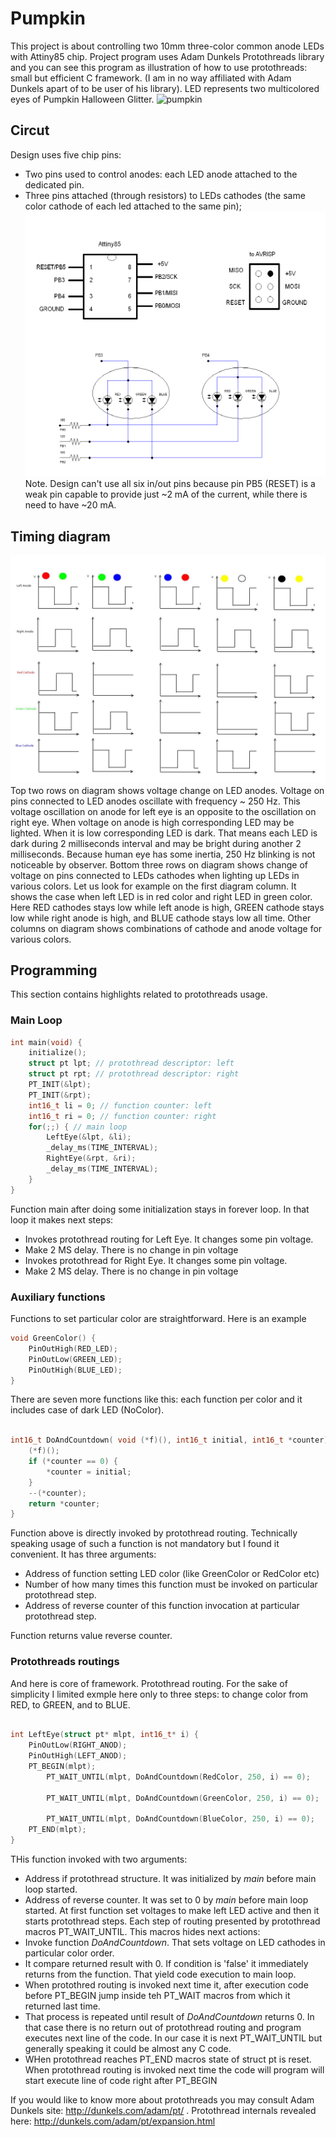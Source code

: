 # Pumpkin

This project is about controlling two 10mm three-color common anode LEDs with Attiny85 chip. 
Project program uses Adam Dunkels Protothreads library and you can see this program as illustration of  how
to use protothreads: small but efficient C framework. (I am in no way affiliated with Adam Dunkels apart of to be 
user of his library). 
LED represents two multicolored eyes of Pumpkin Halloween Glitter.
![pumpkin](./images/ezgif.com-gif-maker.gif)
## Circut 
Design uses five chip pins: 
* Two pins used to control anodes:  each LED anode attached to the dedicated pin.
* Three pins attached (through resistors) to LEDs cathodes (the same color cathode of each led attached to the same pin);
![circut](./images/pumpkin_crop.png)
Note. Design can't use all six in/out pins because pin PB5 (RESET) is
a weak pin capable to provide just ~2 mA of the current, while there is need to have ~20 mA.
## Timing diagram
![timing](./images/pumpkin_diagram.jpeg)
Top two rows on diagram shows voltage change on LED anodes. Voltage on pins connected to LED anodes oscillate with frequency ~ 250 Hz.  This voltage oscillation on anode for left eye is an opposite to the oscillation on right eye. When voltage on anode is high corresponding LED may be lighted. When it is  low corresponding LED is dark. That means each LED is dark during 2 milliseconds interval and may be bright during another 2 milliseconds. Because human eye has some inertia, 250 Hz blinking is not noticeable by observer.
Bottom three rows on diagram shows change of voltage on pins connected to LEDs cathodes when lighting up LEDs in various  colors. Let us look for example on the first diagram column. It shows the case when left LED is in red color and right LED in green color. Here RED cathodes stays low while left anode is high, GREEN cathode stays low while right anode is high, and BLUE cathode stays low all time. Other columns on diagram shows combinations of cathode and anode voltage for various colors.
## Programming
This section  contains highlights related to protothreads usage.
### Main Loop
``` C
int main(void) {
	initialize();
	struct pt lpt; // protothread descriptor: left
	struct pt rpt; // protothread descriptor: right
	PT_INIT(&lpt);
	PT_INIT(&rpt);
	int16_t li = 0; // function counter: left
	int16_t ri = 0; // function counter: right
	for(;;) { // main loop
		LeftEye(&lpt, &li);
		_delay_ms(TIME_INTERVAL); 
		RightEye(&rpt, &ri);
		_delay_ms(TIME_INTERVAL); 		
	}
}
```
Function main after doing some initialization stays in forever loop. In that loop it makes next steps:
* Invokes protothread routing for Left Eye. It changes some pin voltage.
* Make 2 MS delay.  There is no change in pin voltage
* Invokes protothread for Right Eye. It changes some pin voltage.
* Make 2 MS delay.  There is no change in pin voltage

### Auxiliary functions
Functions to set particular color are straightforward. Here is an example
``` C
void GreenColor() {
	PinOutHigh(RED_LED);
	PinOutLow(GREEN_LED);
	PinOutHigh(BLUE_LED);
}

```
There are seven more functions like this: each function per color and it includes case of dark  LED (NoColor).

``` C

int16_t DoAndCountdown( void (*f)(), int16_t initial, int16_t *counter) {
	(*f)();
	if (*counter == 0) {
		*counter = initial;
	}
	--(*counter);
	return *counter;
}
```

Function above is directly invoked by protothread routing. Technically speaking usage of such a function is not mandatory but I found it convenient.
It has three arguments:
* Address of function setting LED color (like GreenColor or RedColor etc)
* Number of how many times this function must be invoked on particular protothread step.
* Address of reverse counter of this function invocation at particular protothread step.

Function returns value reverse counter.

### Protothreads routings

And here is core of framework. Protothread routing. For the sake of simplicity I limited exmple here only to three steps: to change color from RED, to GREEN, and to BLUE.

``` C

int LeftEye(struct pt* mlpt, int16_t* i) {
	PinOutLow(RIGHT_ANOD);
	PinOutHigh(LEFT_ANOD);
	PT_BEGIN(mlpt); 
		PT_WAIT_UNTIL(mlpt, DoAndCountdown(RedColor, 250, i) == 0);

		PT_WAIT_UNTIL(mlpt, DoAndCountdown(GreenColor, 250, i) == 0);

		PT_WAIT_UNTIL(mlpt, DoAndCountdown(BlueColor, 250, i) == 0);
	PT_END(mlpt);
}

```
THis function invoked with two arguments:
* Address if protothread structure. It was initialized by *main* before main loop started.
* Address of reverse counter. It was set to 0 by *main*  before main loop started.
At first function set voltages to make left LED active and then it starts protothread steps. Each step of routing presented by protothread macros PT_WAIT_UNTIL. This macros hides next actions:
* Invoke function *DoAndCountdown*. That sets voltage on LED cathodes in particular color order. 
* It compare returned result with 0. If condition is 'false' it immediately returns from the function. That yield code execution to main loop. 
* When protothred routing is invoked next time it, after execution code before PT_BEGIN jump inside teh PT_WAIT macros from which it returned last time.
* That process is repeated until result of *DoAndCountdown* returns 0. In that case there is no return out of protothread routing and program executes next line of the code. In our case it is next PT_WAIT_UNTIL but generally speaking it could be almost any C code.
* WHen protothread reaches PT_END macros state of struct pt is reset. When protothread routing is invoked next time the code will program will start execute line of code right after PT_BEGIN

If you would like to know more about protothreads you may consult Adam Dunkels site: http://dunkels.com/adam/pt/ . Protothread internals revealed
here: http://dunkels.com/adam/pt/expansion.html




